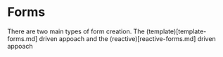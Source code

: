 # Forms
There are two main types of form creation. The (template)[template-forms.md] driven appoach and the (reactive)[reactive-forms.md] driven appoach